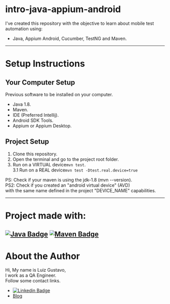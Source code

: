 # intro-java-appium-android

I've created this repository with the objective to learn about mobile test automation using:
- Java, Appium Android, Cucumber, TestNG and Maven.

---

# Setup Instructions

## Your Computer Setup

Previous software to be installed on your computer.
- Java 1.8.
- Maven.
- IDE (Preferred Intellij).
- Android SDK Tools.
- Appium or Appium Desktop.

## Project Setup

1. Clone this repository.
2. Open the terminal and go to the project root folder.
3. Run on a VIRTUAL device`mvn test`.\
   3.1 Run on a REAL device`mvn test -Dtest.real.device=true`

PS: Check if your maven is using the jdk-1.8 (mvn --version).\
PS2: Check if you created an "android virtual device" (AVD)\
with the same name defined in the project "DEVICE_NAME" capabilities.

---

# Project made with:

[![Java Badge](https://img.shields.io/badge/java-%23ED8B00.svg?style=for-the-badge&logo=java&logoColor=white)](https://www.java.com/)
[![Maven Badge](https://img.shields.io/badge/Apache%20Maven-C71A36?style=for-the-badge&logo=Apache%20Maven&logoColor=white)](https://maven.apache.org/)
---

# About the Author
Hi, My name is Luiz Gustavo,\
I work as a QA Engineer.\
Follow some contact links.

- [![Linkedin Badge](https://img.shields.io/badge/-LinkedIn-blue?style=flat-square&logo=Linkedin&logoColor=white)](https://www.linkedin.com/in/luizgustavor/)
- [Blog](https://luizdeaguiar.com.br)
